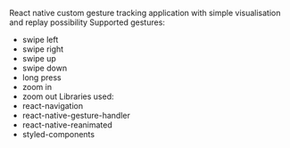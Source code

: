 React native custom gesture tracking application with simple visualisation and replay possibility
Supported gestures:
- swipe left
- swipe right
- swipe up
- swipe down
- long press
- zoom in
- zoom out
Libraries used:
- react-navigation
- react-native-gesture-handler
- react-native-reanimated 
- styled-components
